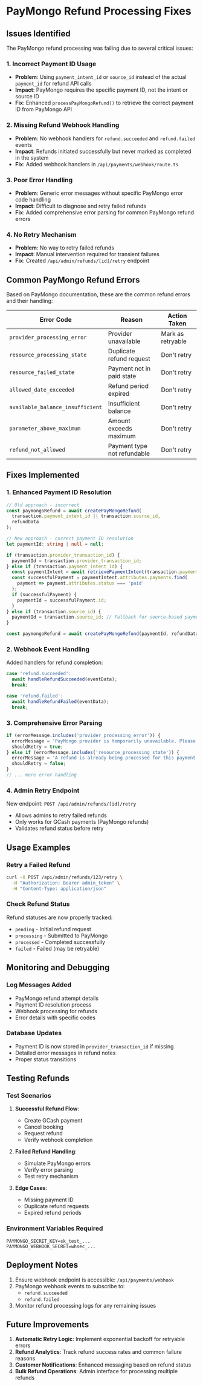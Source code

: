 # PayMongo Refund Processing Fixes

## Issues Identified

The PayMongo refund processing was failing due to several critical issues:

### 1. **Incorrect Payment ID Usage**
- **Problem**: Using `payment_intent_id` or `source_id` instead of the actual `payment_id` for refund API calls
- **Impact**: PayMongo requires the specific payment ID, not the intent or source ID
- **Fix**: Enhanced `processPayMongoRefund()` to retrieve the correct payment ID from PayMongo API

### 2. **Missing Refund Webhook Handling**
- **Problem**: No webhook handlers for `refund.succeeded` and `refund.failed` events
- **Impact**: Refunds initiated successfully but never marked as completed in the system
- **Fix**: Added webhook handlers in `/api/payments/webhook/route.ts`

### 3. **Poor Error Handling**
- **Problem**: Generic error messages without specific PayMongo error code handling
- **Impact**: Difficult to diagnose and retry failed refunds
- **Fix**: Added comprehensive error parsing for common PayMongo refund errors

### 4. **No Retry Mechanism**
- **Problem**: No way to retry failed refunds
- **Impact**: Manual intervention required for transient failures
- **Fix**: Created `/api/admin/refunds/[id]/retry` endpoint

## Common PayMongo Refund Errors

Based on PayMongo documentation, these are the common refund errors and their handling:

| Error Code | Reason | Action Taken |
|------------|--------|--------------|
| `provider_processing_error` | Provider unavailable | Mark as retryable |
| `resource_processing_state` | Duplicate refund request | Don't retry |
| `resource_failed_state` | Payment not in paid state | Don't retry |
| `allowed_date_exceeded` | Refund period expired | Don't retry |
| `available_balance_insufficient` | Insufficient balance | Don't retry |
| `parameter_above_maximum` | Amount exceeds maximum | Don't retry |
| `refund_not_allowed` | Payment type not refundable | Don't retry |

## Fixes Implemented

### 1. Enhanced Payment ID Resolution

```typescript
// Old approach - incorrect
const paymongoRefund = await createPayMongoRefund(
  transaction.payment_intent_id || transaction.source_id,
  refundData
);

// New approach - correct payment ID resolution
let paymentId: string | null = null;

if (transaction.provider_transaction_id) {
  paymentId = transaction.provider_transaction_id;
} else if (transaction.payment_intent_id) {
  const paymentIntent = await retrievePaymentIntent(transaction.payment_intent_id);
  const successfulPayment = paymentIntent.attributes.payments.find(
    payment => payment.attributes.status === 'paid'
  );
  if (successfulPayment) {
    paymentId = successfulPayment.id;
  }
} else if (transaction.source_id) {
  paymentId = transaction.source_id; // Fallback for source-based payments
}

const paymongoRefund = await createPayMongoRefund(paymentId, refundData);
```

### 2. Webhook Event Handling

Added handlers for refund completion:

```typescript
case 'refund.succeeded':
  await handleRefundSucceeded(eventData);
  break;

case 'refund.failed':
  await handleRefundFailed(eventData);
  break;
```

### 3. Comprehensive Error Parsing

```typescript
if (errorMessage.includes('provider_processing_error')) {
  errorMessage = 'PayMongo provider is temporarily unavailable. Please try again later.';
  shouldRetry = true;
} else if (errorMessage.includes('resource_processing_state')) {
  errorMessage = 'A refund is already being processed for this payment.';
  shouldRetry = false;
}
// ... more error handling
```

### 4. Admin Retry Endpoint

New endpoint: `POST /api/admin/refunds/[id]/retry`
- Allows admins to retry failed refunds
- Only works for GCash payments (PayMongo refunds)
- Validates refund status before retry

## Usage Examples

### Retry a Failed Refund

```bash
curl -X POST /api/admin/refunds/123/retry \
  -H "Authorization: Bearer admin_token" \
  -H "Content-Type: application/json"
```

### Check Refund Status

Refund statuses are now properly tracked:
- `pending` - Initial refund request
- `processing` - Submitted to PayMongo
- `processed` - Completed successfully
- `failed` - Failed (may be retryable)

## Monitoring and Debugging

### Log Messages Added

- PayMongo refund attempt details
- Payment ID resolution process
- Webhook processing for refunds
- Error details with specific codes

### Database Updates

- Payment ID is now stored in `provider_transaction_id` if missing
- Detailed error messages in refund notes
- Proper status transitions

## Testing Refunds

### Test Scenarios

1. **Successful Refund Flow**:
   - Create GCash payment
   - Cancel booking
   - Request refund
   - Verify webhook completion

2. **Failed Refund Handling**:
   - Simulate PayMongo errors
   - Verify error parsing
   - Test retry mechanism

3. **Edge Cases**:
   - Missing payment ID
   - Duplicate refund requests
   - Expired refund periods

### Environment Variables Required

```env
PAYMONGO_SECRET_KEY=sk_test_...
PAYMONGO_WEBHOOK_SECRET=whsec_...
```

## Deployment Notes

1. Ensure webhook endpoint is accessible: `/api/payments/webhook`
2. PayMongo webhook events to subscribe to:
   - `refund.succeeded`
   - `refund.failed`
3. Monitor refund processing logs for any remaining issues

## Future Improvements

1. **Automatic Retry Logic**: Implement exponential backoff for retryable errors
2. **Refund Analytics**: Track refund success rates and common failure reasons
3. **Customer Notifications**: Enhanced messaging based on refund status
4. **Bulk Refund Operations**: Admin interface for processing multiple refunds 